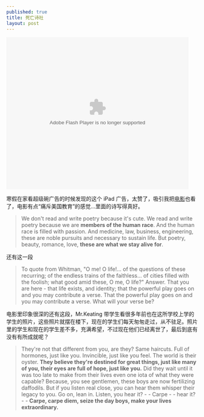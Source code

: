 ```yaml
---
published: true
title: 死亡诗社
layout: post
---
```


<embed src="http://player.youku.com/player.php/sid/XNjYwOTg0OTIw/v.swf" allowFullScreen="true" quality="high" width="480" height="400" align="middle" allowScriptAccess="always" type="application/x-shockwave-flash"></embed>

寒假在家看超级碗广告的时候发现的这个 iPad 广告，太赞了，吸引我把[电影](http://movie.douban.com/subject/1291548/)也看了，电影有点“痛斥美国教育”的感觉...里面的诗写得真好。

> We don't read and write poetry because it's cute. We read and write poetry because we are **members of the human race**. And the human race is filled with passion. And medicine, law, business, engineering, these are noble pursuits and necessary to sustain life. But poetry, beauty, romance, love, **these are what we stay alive for**.

还有这一段

> To quote from Whitman, "O me! O life!... of the questions of these recurring; of the endless trains of the faithless... of cities filled with the foolish; what good amid these, O me, O life?" Answer. That you are here - that life exists, and identity; that the powerful play goes on and you may contribute a verse. That the powerful play goes on and you may contribute a verse. What will your verse be?

电影里印象很深的还有这段，Mr.Keating 带学生看很多年前也在这所学校上学的学生的照片，这些照片就摆在楼下，现在的学生们每天匆匆走过，从不驻足。照片里的学生和现在的学生差不多，充满希望，不过现在他们已经离世了，最后到底有没有有所成就呢？

> They're not that different from you, are they? Same haircuts. Full of hormones, just like you. Invincible, just like you feel. The world is their oyster. **They believe they're destined for great things, just like many of you, their eyes are full of hope, just like you.** Did they wait until it was too late to make from their lives even one iota of what they were capable? Because, you see gentlemen, these boys are now fertilizing daffodils. But if you listen real close, you can hear them whisper their legacy to you. Go on, lean in. Listen, you hear it? - - Carpe - - hear it? - - **Carpe, carpe diem, seize the day boys, make your lives extraordinary.** 

